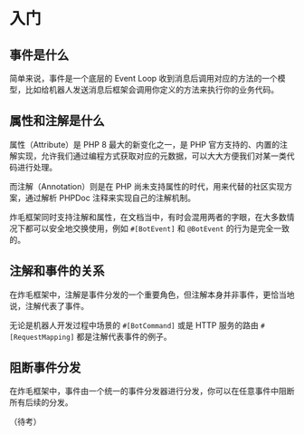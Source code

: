 # 入门

## 事件是什么

简单来说，事件是一个底层的 Event Loop 收到消息后调用对应的方法的一个模型，比如给机器人发送消息后框架会调用你定义的方法来执行你的业务代码。

## 属性和注解是什么

属性（Attribute）是 PHP 8 最大的新变化之一，是 PHP 官方支持的、内置的注解实现，允许我们通过编程方式获取对应的元数据，可以大大方便我们对某一类代码进行处理。

而注解（Annotation）则是在 PHP 尚未支持属性的时代，用来代替的社区实现方案，通过解析 PHPDoc 注释来实现自己的注解机制。

炸毛框架同时支持注解和属性，在文档当中，有时会混用两者的字眼，在大多数情况下都可以安全地交换使用，例如 `#[BotEvent]` 和 `@BotEvent` 的行为是完全一致的。

## 注解和事件的关系

在炸毛框架中，注解是事件分发的一个重要角色，但注解本身并非事件，更恰当地说，注解代表了事件。

无论是机器人开发过程中场景的 `#[BotCommand]` 或是 HTTP 服务的路由 `#[RequestMapping]` 都是注解代表事件的例子。

## 阻断事件分发

在炸毛框架中，事件由一个统一的事件分发器进行分发，你可以在任意事件中阻断所有后续的分发。

（待考）
